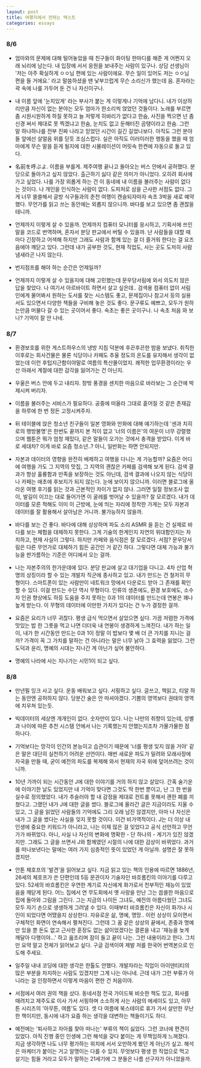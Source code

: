 ```yaml
---
layout: post
title: 여행지에서 전하는 텍스트
categories: essays
---
```


### 8/6

- 엄마와의 문제에 대해 털어놓았을 때 친구들이 화이팅 한마디를 해준 게 어쩐지 오래 뇌리에 남는다. 내 입장에 서서 응원을 보내주는 사람이 있구나. 상담 선생님이 '저는 아주 확실하게 ㅇㅇ님 편에 있는 사람이에요. 무슨 일이 있어도 저는 ㅇㅇ님 편을 들 거에요.' 라고 말씀하셨을 땐 낯부끄럽게 무슨 소리신가 했는데 음. 혼자라는 곽 속에 나를 가두어 둔 건 나 자신이구나.

- 내 이름 앞에 '눈치있게' 라는 부사가 붙는 게 이렇게나 기억에 남다니. 내가 이상하리만큼 자신이 없는 분야는 모두 엄마가 한소리씩 얹었던 것들이다. 노래를 부르면 좀 시원시원하게 하질 못하고 늘 저렇게 히바리가 없다고 한숨, 사진을 찍으면 넌 좀 신경 써서 제대로 못 찍겠냐고 한숨, 눈치도 없고 둔해터진 곰탱이라고 한숨. 그런 말 하나하나를 전부 진짜 나라고 믿었던 시간이 길긴 길었나보다. 아직도 그런 분야들 앞에선 살얼음 위를 딛듯 조심스럽다. 실은 아직도 이러이러한 행동을 했을 때 엄마에게 무슨 말을 듣게 될지에 대한 시뮬레이션이 머릿속 한켠에 자동으로 돌고 있다.

- 名前を呼ぶよ. 이름을 부를게. 제주여행 끝나고 돌아오는 버스 안에서 공허했다. 분당으로 돌아가고 싶지 않았다. 출근하기 싫다 같은 의미가 아니었다. 오히려 회사에 가고 싶었다. 나를 가장 외롭게 하는 건 이 동네에 내 이름을 불러주는 사람이 없다는 것이다. 나 개인을 인식하는 사람이 없다. 도피처로 삼을 근사한 서점도 없다. 그게 너무 쓸쓸해서 글방 식구들과의 춘천 여행이 캔슬되자마자 속초 3박을 새로 예약했다. 무언가를 읽고 쓰는 동안에는 외롭지 않으니까. 바다를 보고 있으면 좀 괜찮을 테니까.

- 언제까지 이렇게 살 수 있을까. 언제까지 컴퓨터 모니터를 응시하고, 기획서에 쓰인 말을 코드로 번역하며, 혼자서 분당 판교에서 버틸 수 있을까. 난 사람들을 대할 때마다 긴장하고 어색해 하지만 그래도 사람과 함께 있는 걸 더 즐거워 한다는 걸 요즈음에야 깨닫고 있다. 그런데 내가 공부한 것도, 현재 직업도, 사는 곳도 도저히 사람 냄새라곤 나지 않는다.

- 번지점프를 해야 하는 순간은 언제일까?

- 언제까지 이렇게 살 수 있을지에 대해 고민했는데 문우당서림에 와서 의도치 않은 답을 찾았다. 나 여기서 아르바이트 하면서 살고 싶은데.. 검색용 컴퓨터 없이 서림인에게 물어봐서 원하는 도서를 찾는 시스템도 좋고, 문제집이나 참고서 등의 실용서도 있으면서 다양한 책들을 구비해 놓은 것도 좋다. 문구류도 예쁘고, 모두가 원하는만큼 머물다 갈 수 있는 곳이어서 좋다. 속초는 좋은 곳이구나. 나 속초 처음 와 보나? 기억이 잘 안 나네.

### 8/7

- 환경보호를 위한 게스트하우스의 냉방 지침 덕분에 후끈후끈한 밤을 보냈다. 취직한 이후로는 회사건물은 물론 식당이나 카페도 추울 정도의 온도를 유지해서 생각이 없었는데 이런 후텁지근함이야말로 여름의 특산물이었지. 쾌적한 업무환경이라는 우산 아래서 계절에 대한 감각을 잃어가는 건 아닌지.

- 우울은 버스 안에 두고 내리자. 창밖 풍경을 센치한 마음으로 바라보는 그 순간에 박제시켜 버리자.

- 이름을 불러주는 서비스가 필요하다. 공중에 떠올라 그대로 흩어질 것 같은 존재감을 하루에 한 번 정돈 고정시켜주자.

- 뒤 테이블에 앉은 청소년 친구들이 일본 영화와 만화에 대해 얘기하는데 '센과 치히로의 행방불명'은 한번도 끝까지 본 적이 없고 '너의 이름은'의 여운이 너무 강렬했으며 웹툰은 뭐가 엄청 재밌다, 같은 말들이 오가는 것에서 충격을 받았다. 이게 바로 세대차? 이게 바로 요즘 청소년..? 아니, 일반화는 하면 안되지만.

- 자본과 데이터의 영향을 완전히 배제하고 여행을 다니는 게 가능할까? 요즘은 어디에 여행을 가도 그 지역의 맛집, 그 지역의 괜찮은 카페를 검색해 보게 된다. 검색 결과가 항상 훌륭함과 만족을 보장하는 것도 아닌데, 검색 결과에 나오지 않는 식당이나 카페는 애초에 후보지가 되지 않는다. 눈에 보이지 않으니까. 이러면 블로그에 올라온 여행 후기를 읽는 것과 근본적인 차이가 없지 않나. 그러면 일절 정보조사 없이, 발길이 이끄는 대로 들어가면 이 굴레를 벗어날 수 있을까? 잘 모르겠다. 내가 데이터를 모른 척해도 이미 이 근방에, 눈에 띄는 자리에 정착한 가게는 모두 자본과 데이터를 잘 활용해서 살아남은 거니까. 불가능하지 않을까. 

- 바다를 보는 건 좋다. 바다에 대해 상상하며 파도 소리 ASMR 을 듣는 건 실제로 바다를 보는 체험을 대체하지 못한다. 그게 기술의 한계인지 자연의 위대함인지는 차치하고, 현재 사실이 그렇다. 하지만 카페와 음식점은 잘 모르겠다. 서점? 문우당서림은 다른 무언가로 대체하기 힘든 공간인 거 같긴 하다. 그렇다면 대체 가능과 불가능을 판가름하는 기준은 어디에서 오는 걸까.

- 나는 자본주의의 한가운데에 있다. 분당 판교에 살고 대기업을 다니고. 4차 산업 혁명의 상징이라 할 수 있는 개발자 직군에 종사하고 있고. 내가 만드는 건 철저히 무형이다. 스마트폰이 있는 사람만이 네트워크 망에서 다운로드 받아 그 존재를 확인할 수 있다. 이걸 만드는 수단 역시 무형이다. 인류의 생존에도, 환경 보호에도, 소수자 인권 향상에도 하등 도움을 주지 못하는 0과 1의 데이터를 만드는데 연봉은 꽤나 높게 받는다. 이 무형의 데이터에 이만한 가치가 있다는 건 누가 결정한 걸까.

- 요즘은 요리가 너무 귀찮다. 평생 급식 먹으면서 살았으면 싶다. 가끔 저렴한 가격에 맛있는 밥 한 그릇을 먹고 나면 더더욱 내 연봉이 생경하게 느껴진다. 내가 하는 일이, 내가 한 시간동안 만드는 0과 1이 정말 이 밥보다 몇 배 더 큰 가치를 지니는 걸까? 가격이 꼭 그 가치를 말하는 건 아니라는 말은 너무 낡아 그 효력을 잃었다. 그런 도덕과 윤리, 명예의 시대는 지나간 게 아닌가 싶어 불안하다.

- 명예의 나라에 사는 지나가는 시민1이 되고 싶다.

### 8/8

- 만년필 잉크 사고 싶다. 운동 배워보고 싶다. 서핑하고 싶다. 글쓰고, 책읽고, 티알 하는 동안엔 공허하지 않다. 당분간 술은 안 마셔야겠다. 기쁨의 영역보다 권태의 영역에 치우쳐 있는듯.

- 빅데이터의 세상엔 개개인이 없다. 숫자만이 있다. 나는 나만의 취향이 있는데, 성별과 나이에 따른 추천 시스템 안에서 나는 기록했는지 안했는지조차 가물가물한 점 하나다. 

- 기억보다는 망각이 인간의 본능이고 습관이기 때문에 '너를 평생 잊지 않을 거야' 같은 말은 대단히 실천하기 어려운 선언이다. 매번 새로운 파도가 밀려와 모래사장에 자국을 만들 때, 굳이 예전의 파도를 복제해 와서 현재의 자국 위에 덮어쓰려는 것이니까. 

- 10년 가까이 되는 시간동안 J에 대한 이야기를 거의 하지 않고 살았다. 간혹 술기운에 이야기한 날도 있었지만 내 기억이 맞다면 그것도 딱 한번 뿐이고, 난 그 한 번을 실수로 정의했었다. 내가 추슬러야 할 내 감정을 제대로 컨트롤 못해서 괜한 폐를 끼쳤다고. 그랬던 내가 J에 대한 글을 썼다. 블로그에 올라간 글은 지금이라도 지울 수 있고, 그 글을 읽었던 사람들의 기억에도 그리 오래 남진 않겠지만, 아마 나 자신은 내가 그 글을 썼다는 사실을 잊지 못할 것이다. 이건 비가역적이다. J는 더 이상 내 인생에 중요한 키워드가 아니라고, 나는 이제 많은 걸 잊었다고 공식 선언하고 무언가가 바뀌었다. 아니, 사실 나 자신의 변화에 명확한 - 단 하나의 - 계기가 있진 않겠지만. 그래도 그 글을 쓰면서 J와 함께였던 시절의 나에 대한 감상이 바뀌었다. 과거를 떠나보낸다는 말에는 여러 가지 심층적인 뜻이 있었던 게 아닐까. 설명은 잘 못하겠지만.

- 안톤 체호프의 '발견'을 읽어보고 싶다. 지금 읽고 있는 책의 인용에 따르면 1886년, 26세의 체호프가 쓴 단편인데 5등 문관이자 기술자인 바흐롬킨의 이야기를 다루고 있다. 52세의 바흐롬킨은 우연한 계기로 자신에게 화가로서 천부적인 재능이 있었음을 깨닫게 된다. 어느 집에서 연 무도회에서 옛 사랑을 만난 그는 씁쓸한 마음으로 집에 돌아와 그림을 그린다. 그는 지금의 나이든 그녀도, 예전의 아름다웠던 그녀도 모두 자기 손으로 생생하게 그려낼 수 있다. 이때부터 바흐롬킨은 자신이 화가나 시인이 되었다면 어땠을지 상상한다. 자유로운 삶, 명예, 명망.. 이런 상상이 모이면서 구체적인 화면이 연속해서 펼쳐진다. 그런데 그 꿈 같은 상상의 끝에서, 존중과 명예만 있을 뿐 돈도 없고 근사한 훈장도 없는 삶이었겠다는 결론을 내고 '재능을 늦게 깨달아 다행이야...' 하고 읊조리며 잠이 들고 끝이 나는. 그런 내용이라고 한다. 그치만 요약 말고 전체가 읽어보고 싶다. 구글 검색이여 제발 저를 한국어 번역본으로 인도해 주세요.

- 일주일 내내 코딩에 대한 생각은 한톨도 안했다. 개발자라는 직업이 아이덴티티의 많은 부분을 차지하는 사람도 있겠지만 그게 나는 아니네. 근데 내가 그런 부류가 아니라는 걸 인정하면서 이렇게 마음이 편한 건 처음이야.

- 서점에서 여러 권의 책을 샀다. 동네서점 전국 가이드북 비슷한 책도 있고, 회사를 때려치고 제주도로 이사 가서 서핑하며 소소하게 사는 사람의 에세이도 있고, 아무튼 시리즈의 '아무튼, 여름'도 있다. 셋 다 여름에 북스테이로 휴가 가서 살만한 무난한 책이지만, 동시에 내가 요즘 하는 생각을 대변하는 책들이기도 하다.

- 예전에는 '퇴사하고 자아를 찾아 떠나는' 부류의 책이 싫었다. 그런 코너에 편견이 있었다. 아직 진행 중인 인생에 그런 해석을 갖다 붙이는 게 무책임하게 느껴졌다. 지금 생각하면 나도 너무 평가하는 위치에 서서 오만하게 봤던 게 아닌가 싶고. 해석은 마케터가 붙이는 거고 알맹이는 다를 수 있지. 무엇보다 평생 한 직업으로 먹고 살기는 힘들 거라고 모두가 말하는 21세기에 그 분들은 나름 선구자가 아니었을까. 